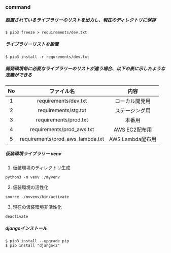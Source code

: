 ### command


##### 設置されているライブラリーのリストを出力し、現在のディレクトリに保存

```
$ pip3 freeze > requirements/dev.txt
```


##### ライブラリーリストを設置

```
$ pip3 install -r requrements/dev.txt
```


##### 開発環境毎に必要なライブラリーのリストが違う場合、以下の表に示したような定義ができる

|No|ファイル名|内容|
|:-:|:-:|:-:|
|1|requirements/dev.txt|ローカル開発用|
|2|requirements/stg.txt|ステージング用|
|3|requirements/prod.txt|本番用|
|4|requirements/prod_aws.txt|AWS EC2配布用|
|5|requirements/prod_aws_lambda.txt|AWS Lambda配布用|


##### 仮装環境ライブラリー **venv**

1. 仮装環境のディレクトリ生成

`python3 -m venv ./myvenv`

2. 仮装環境の活性化

`source ./mvvenv/bin/activate`

3. 現在の仮装環境非活性化

`deactivate`


##### djangoインストール

```
$ pip3 install --upgrade pip
$ pip install "django<2"
```

